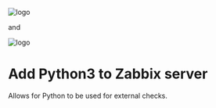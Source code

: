 ![logo](https://assets.zabbix.com/img/logo/zabbix_logo_500x131.png)

and

![logo](ihttps://www.python.org/static/community_logos/python-logo.png)

# Add Python3 to Zabbix server 

Allows for Python to be used for external checks. 

